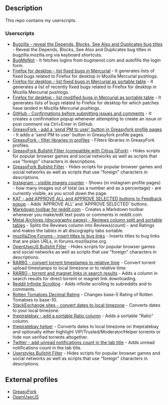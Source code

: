 ## Description

This repo contains my userscripts.

### Userscripts

- [Bugzilla - reveal the Depends, Blocks, See Also and Duplicates bug titles](https://github.com/darkred/Userscripts/tree/master/Bugzilla_-_reveal_the_Depends%2C_Blocks%2C_See_Also_and_Duplicates_bug_titles#readme) - Reveal the Depends, Blocks, See Also and Duplicates bug titles in bugzilla.mozilla.org via keyboard shortcuts.
- [BugMeNot](https://github.com/darkred/Userscripts/blob/master/BugMeNot/README.md) - It fetches logins from bugmenot.com and autofills the login form.
- [Firefox for desktop - list fixed bugs in Mercurial](https://github.com/darkred/Userscripts/tree/master/Firefox_for_desktop_-_list_fixed_bugs_in_Mercurial#readme) - It generates lists of fixed bugs related to Firefox for desktop in Mozilla Mercurial pushlogs.
- [Firefox for desktop - list fixed bugs in Mercurial as sortable table](https://github.com/darkred/Userscripts/tree/master/Firefox_for_desktop_-_list_fixed_bugs_in_Mercurial_as_sortable_table#readme) - It generates a list of recently fixed bugs related to Firefox for desktop in Mozilla Mercurial pushlogs.
- [Firefox for desktop - list modified bugs in Mercurial as sortable table](https://github.com/darkred/Userscripts/tree/master/Firefox_for_desktop_-_list_modified_bugs_in_Mercurial_as_sortable_table#readme) - It generates lists of bugs related to Firefox for desktop for which patches have landed in Mozilla Mercurial pushlogs.
- [GitHub - Confirmations before submitting issues and comments](https://github.com/darkred/Userscripts/tree/master/GitHub_Confirmations_before_submitting_issues_and_comments#readme) - It creates a confirmation popup whenever attempting to create an issue or post comment via Ctrl+Enter in GitHub.
- [GreasyFork - add a 'send PM to user' button in Greasyfork profile pages](https://github.com/darkred/Userscripts/tree/master/GreasyFork_-_add_a_send_PM_to_user_button_in_Greasyfork_profile_pages#readme) - It adds a 'send PM to user' button in Greasyfork profile pages.
- [GreasyFork - filter libraries in profiles](https://github.com/darkred/Userscripts/tree/master/GreasyFork_-_filter_libraries_in_profiles#readme) - Filters libraries in GreasyFork profiles.
- [GreasyFork Bullshit Filter (compatible with Citrus GFork)](https://github.com/darkred/Userscripts/tree/master/GreasyFork_Bullshit_Filter_(compatible_with_Citrus_GFork)#readme) - Hides scripts for popular browser games and social networks as well as scripts that use "foreign" characters in descriptions.
- [GreasyFork Bullshit Filter](https://github.com/darkred/Userscripts/tree/master/GreasyFork_Bullshit_Filter#readme) - Hides scripts for popular browser games and social networks as well as scripts that use "foreign" characters in descriptions.
- [Instagram - visible images counter](https://github.com/darkred/Userscripts/tree/master/Instagram_-_visible_images_counter#readme) - Shows (in instagram profile pages) - how many images out of total (as a number and as a percentage) - are currently visible, as you scroll down the page.
- [KAT - add APPROVE ALL and APPROVE SELECTED buttons to Feedback popup](https://github.com/darkred/Userscripts/tree/master/KAT_-_add_APPROVE_ALL_and_APPROVE_SELECTED_buttons_to_Feedback_popup#readme) - Adds 'APPROVE ALL' and 'APPROVE SELECTED' buttons.
- [Markdown toolbar for reddit.com](https://github.com/darkred/Userscripts/tree/master/Markdown_toolbar_for_reddit.com#readme) - Creates a Markdown toolbar whenever you make/edit text posts or comments in reddit.com.
- [Metal Archives (discography pages) - Reviews column split and sortable tables](https://github.com/darkred/Userscripts/tree/master/Metal_Archives_(discography_pages)_-_Reviews_column_split_and_sortable_tables#readme) - Splits the Reviews column into Reviews(count) - and Ratings and makes the tables in all discography tabs sortable.
- [mozillaZine Forums - insert titles to bug links](https://github.com/darkred/Userscripts/tree/master/mozillaZine_Forums_-_insert_titles_to_bug_links#readme) - Inserts titles to bug links that are plain URLs, in forums.mozillazine.org.
- [OpenUserJS Bullshit Filter](https://github.com/darkred/Userscripts/tree/master/OpenUserJS_Bullshit_Filter#readme) - Hides scripts for popular browser games and social networks as well as scripts that use "foreign" characters in descriptions.
- [RARBG - convert torrent timestamps to relative time](https://github.com/darkred/Userscripts/tree/master/RARBG_-_convert_torrent_timestamps_to_relative_time#readme) - Convert torrent upload timestamps to local timezone or to relative time.
- [RARBG - torrent and magnet links in search results](https://github.com/darkred/Userscripts/tree/master/RARBG_-_torrent_and_magnet_links_in_search_results#readme) - Adds a column in search results for direct torrent or magnet link downloading. 
- [Reddit Infinite Scrolling](https://github.com/darkred/Userscripts/tree/master/Reddit_Infinite_Scrolling#readme) - Adds infinite scrolling to subreddits and to comments.
- [Rotten Tomatoes Decimal Rating](https://github.com/darkred/Userscripts/tree/master/Rotten_Tomatoes_Decimal_Rating#readme) - Changes base-5 Rating of Rotten Tomatoes to base-10.
- [StackExchange sites - convert dates to local timezone](https://github.com/darkred/Userscripts/tree/master/StackExchange_sites_-_convert_dates_to_local_timezone#readme) - Converts dates to your local timezone.
- [thepiratebay - add a sortable Ratio column](https://github.com/darkred/Userscripts/tree/master/thepiratebay_-_add_a_sortable_Ratio_column#readme) - Adds a sortable "Ratio" column.
- [thepiratebay helper](https://github.com/darkred/Userscripts/tree/master/thepiratebay_helper#readme) - Converts dates to local timezone on thepiratebay and optionally either highlight VIP/Trusted/Moderator/Helper torrents or hide non verified torrents altogether.
- [Twitter - add unread notifications count in the tab title](https://github.com/darkred/Userscripts/tree/master/Twitter_-_add_unread_notifications_count_in_the_tab_title#readme) - Adds unread notifications count in the tab title.
- [Userstyles Bullshit Filter](https://github.com/darkred/Userscripts/tree/master/Userstyles_Bullshit_Filter#readme) - Hides scripts for popular browser games and social networks as well as scripts that use "foreign" characters in descriptions.

## External profiles

- [GreasyFork](https://greasyfork.org/en/users/2160-darkred)
- [OpenUserJS](https://openuserjs.org/users/darkred)
